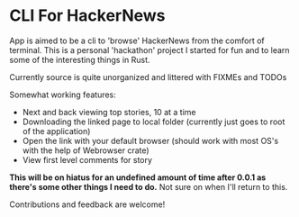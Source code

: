 # CLI For HackerNews

App is aimed to be a cli to 'browse' HackerNews from the comfort of terminal. This is a personal 'hackathon' project I started for fun and to learn some of the interesting things in Rust. 

Currently source is quite unorganized and littered with FIXMEs and TODOs

Somewhat working features:
- Next and back viewing top stories, 10 at a time
- Downloading the linked page to local folder (currently just goes to root of the application)
- Open the link with your default browser (should work with most OS's with the help of Webrowser crate)
- View first level comments for story

**This will be on hiatus for an undefined amount of time after 0.0.1 as there's some other things I need to do.** Not sure on when I'll return to this.

Contributions and feedback are welcome!
